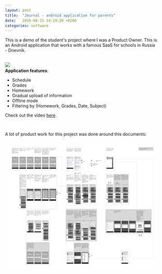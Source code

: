 ```yaml
---
layout: post
title:  "Journal - android application for parents"
date:   2016-08-15 14:19:20 +0200
categories: software
---
```


This is a demo of the student's project where I was a Product Owner. This is an Android application that works with a famous SaaS for schools in Russia - Dnevnik.

<br>

<div class="text-col text-col-1">
  <div style="text-align:left;"><img src="/assets/2016-08-15-demo.gif"></div>
</div>

<div class="text-col text-col-2">
  <b>Application features</b>:

  <ul>
      <li> Schedule </li>
      <li> Grades </li>
      <li> Homework </li>
      <li> Gradual upload of information </li>
      <li> Offline mode </li>
      <li> Filtering by (Homework, Grades, Date, Subject) </li>
  </ul>

  Check out the video <a href="https://www.youtube.com/watch?v=g2WAFMVpxIo">here</a>.  
</div>

<br>

A lot of product work for this project was done around this documents:  

<div align="center">
  <img src="/assets/2016-08-15-wireframe.png">
</div>
